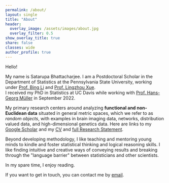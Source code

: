 ```yaml
---
permalink: /about/
layout: single
title: "About"
header:
  overlay_image: /assets/images/about.jpg
  overlay_filter: 0.5
show_overlay_title: true
share: false
classes: wide
author_profile: true  
---
```


Hello! 

My name is Satarupa Bhattacharjee. I am a Postdoctoral Scholar in the Department of Statistics at the Pennsylvania State University, working under [Prof. Bing Li](https://science.psu.edu/stat/people/bxl9) and [Prof. Lingzhou Xue](https://lingzhou-xue.github.io/).  
I received my PhD in Statistics at UC Davis while working with [Prof. Hans-Georg Müller](https://anson.ucdavis.edu/~mueller/) in September 2022.<br>

My primary research centers around analyzing **functional and non-Euclidean data** situated in general metric spaces, which we refer to as *random objects*,  with examples in brain imaging data, networks, distribution valued data, and high-dimensional genetics data. Here are links to my [Google Scholar](https://scholar.google.com/citations?user=A-sLpqsAAAAJ&hl=en&authuser=1) and my <a href="/assets/pdf/CV.pdf" target="_blank">CV</a> and <a href="/assets/pdf/Research_Statement.pdf" target="_blank">full Research Statement</a>.<br>


Beyond developing methodology, I like teaching and mentoring young minds to kindle and foster statistical thinking and logical reasoning skills. I like finding intuitive and creative ways of conveying results and breaking through the "language barrier" between statisticians and other scientists.<br>


In my spare time, I enjoy reading.

If you want to get in touch, you can contact me by [email](mailto:sfb5992@psu.edu). 
